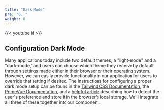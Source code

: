 ```yaml
---
title: "Dark Mode"
pre: "6. "
weight: 0
---
```


{{< youtube id >}}

## Configuration Dark Mode

Many applications today include two default themes, a "light-mode" and a "dark-mode," and users can choose which theme they receive by default through settings made either in their browser or their operating system. However, we can easily provide functionality in our application for users to override that setting if desired. The instructions for configuring a proper dark mode setup can be found in the [Tailwind CSS Documentation](https://tailwindcss.com/docs/dark-mode), the [PrimeVue Documentation](https://primevue.org/theming/styled/#darkmode), and a [helpful article](https://dev.to/abbeyperini/dark-mode-toggle-and-prefers-color-scheme-4f3m) describing how to detect the user's preference and store it in the browser's local storage. We'll integrate all three of these together into our component.



